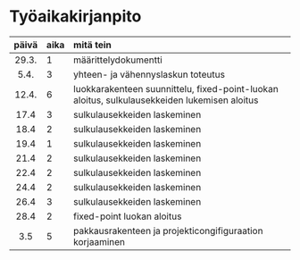 # Työaikakirjanpito

| päivä | aika | mitä tein |
| :----:|:-----| :-----|
| 29.3. | 1    | määrittelydokumentti |
| 5.4.  | 3    | yhteen- ja vähennyslaskun toteutus |
| 12.4. | 6    | luokkarakenteen suunnittelu, fixed-point-luokan aloitus, sulkulausekkeiden lukemisen aloitus |
| 17.4  | 3    | sulkulausekkeiden laskeminen
| 18.4  | 2    | sulkulausekkeiden laskeminen
| 19.4  | 1    | sulkulausekkeiden laskeminen
| 21.4  | 2    | sulkulausekkeiden laskeminen
| 22.4  | 2    | sulkulausekkeiden laskeminen
| 24.4  | 2    | sulkulausekkeiden laskeminen
| 26.4  | 3    | sulkulausekkeiden laskeminen
| 28.4  | 2    | fixed-point luokan aloitus
| 3.5   | 5    | pakkausrakenteen ja projekticongifiguraation korjaaminen